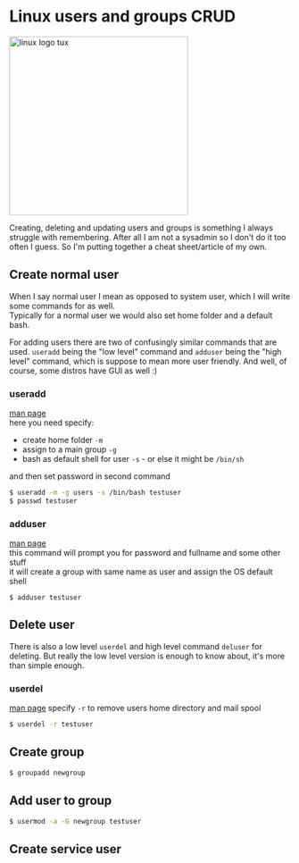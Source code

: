 # Linux users and groups CRUD
<img src="https://storage.googleapis.com/backslash-project.appspot.com/static/tux.png" alt="linux logo tux" width="320">

Creating, deleting and updating users and groups is something I always struggle with remembering. After all I am not a sysadmin so I don't do it too often I guess. So I'm putting together a cheat sheet/article of my own.

## Create normal user
When I say normal user I mean as opposed to system user, which I will write some commands for as well.  
Typically for a normal user we would also set home folder and a default bash.

For adding users there are two of confusingly similar commands that are used. `useradd` being the "low level" command and `adduser` being the "high level" command, which is suppose to mean more user friendly. And well, of course, some distros have GUI as well :)

### useradd
[man page](https://linux.die.net/man/8/useradd)  
here you need specify:
- create home folder `-m`
- assign to a main group `-g`
- bash as default shell for user `-s` - or else it might be `/bin/sh`

and then set password in second command
```sh
$ useradd -m -g users -s /bin/bash testuser
$ passwd testuser
```

### adduser
[man page](https://linux.die.net/man/8/adduser)  
this command will prompt you for password and fullname and some other stuff  
it will create a group with same name as user and assign the OS default shell
```
$ adduser testuser
```

## Delete user
There is also a low level `userdel` and high level command `deluser` for deleting. But really the low level version is enough to know about, it's more than simple enough.
### userdel
[man page](https://linux.die.net/man/8/userdel)
specify `-r` to remove users home directory and mail spool
```sh
$ userdel -r testuser
```

## Create group
```sh
$ groupadd newgroup
```

## Add user to group
```sh
$ usermod -a -G newgroup testuser
```

## Create service user
